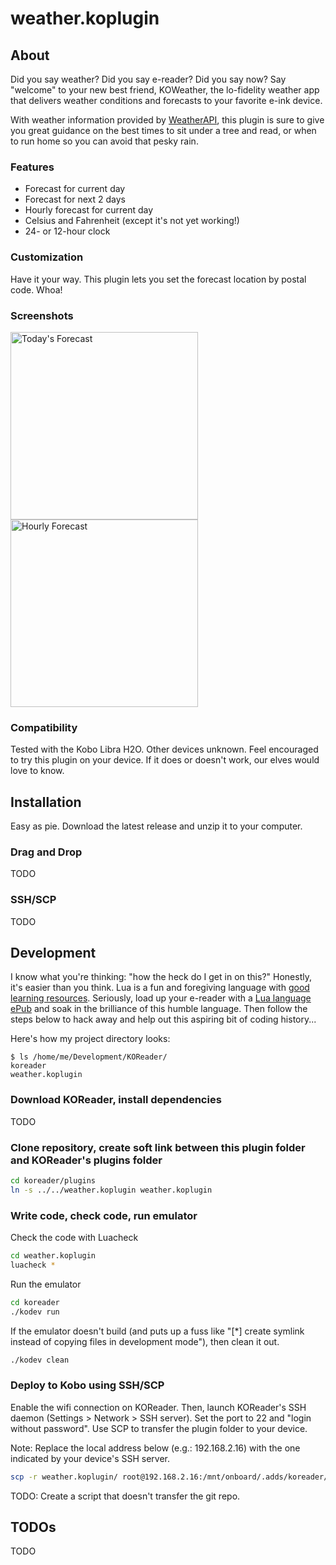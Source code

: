 # weather.koplugin
## About 

Did you say weather? Did you say e-reader? Did you say now? Say "welcome" to your new best friend, KOWeather, the lo-fidelity weather app that delivers weather conditions and forecasts to your favorite e-ink device. 

With weather information provided by [WeatherAPI](https://weatherapi.com), this plugin is sure to give you great guidance on the best times to sit under a tree and read, or when to run home so you can avoid that pesky rain. 

### Features
- Forecast for current day
- Forecast for next 2 days
- Hourly forecast for current day
- Celsius and Fahrenheit (except it's not yet working!)
- 24- or 12-hour clock

### Customization

Have it your way. This plugin lets you set the forecast location by postal code. Whoa!

### Screenshots

<img src="https://user-images.githubusercontent.com/82218266/127771213-c7be7b35-9f27-48db-ac5d-eef3392477d5.png" alt="Today's Forecast" width="300"/>
<img src="https://user-images.githubusercontent.com/82218266/127771212-9e2a4a17-8029-4c5b-842f-86d030fd23b5.png" alt="Hourly Forecast" width="300"/>

### Compatibility

Tested with the Kobo Libra H2O. Other devices unknown. Feel encouraged to try this plugin on your device. If it does or doesn't work, our elves would love to know.

## Installation

Easy as pie. Download the latest release and unzip it to your computer.

### Drag and Drop

TODO

### SSH/SCP

TODO

## Development

I know what you're thinking: "how the heck do I get in on this?" Honestly, it's easier than you think. Lua is a fun and foregiving language with [good learning resources](https://www.lua.org/pil/). Seriously, load up your e-reader with a [Lua language ePub](https://store.feistyduck.com/products/programming-in-lua-fourth-edition-ebook) and soak in the brilliance of this humble language. Then follow the steps below to hack away and help out this aspiring bit of coding history...

Here's how my project directory looks:

```
$ ls /home/me/Development/KOReader/
koreader
weather.koplugin
```

### Download KOReader, install dependencies 

TODO

### Clone repository, create soft link between this plugin folder and KOReader's plugins folder 

```sh
cd koreader/plugins
ln -s ../../weather.koplugin weather.koplugin
```

### Write code, check code, run emulator

Check the code with Luacheck
```sh
cd weather.koplugin
luacheck *
```

Run the emulator
```sh
cd koreader
./kodev run
```

If the emulator doesn't build (and puts up a fuss like "[*] create symlink instead of copying files in development mode"), then clean it out.

```sh
./kodev clean
```

### Deploy to Kobo using SSH/SCP 

Enable the wifi connection on KOReader. Then, launch KOReader's SSH daemon (Settings > Network > SSH server). Set the port to 22 and "login without password". Use SCP to transfer the plugin folder to your device.

Note: Replace the local address below (e.g.: 192.168.2.16) with the one indicated by your device's SSH server.
```sh
scp -r weather.koplugin/ root@192.168.2.16:/mnt/onboard/.adds/koreader/plugins/weather.koplugin/
```

TODO: Create a script that doesn't transfer the git repo.


## TODOs

TODO

